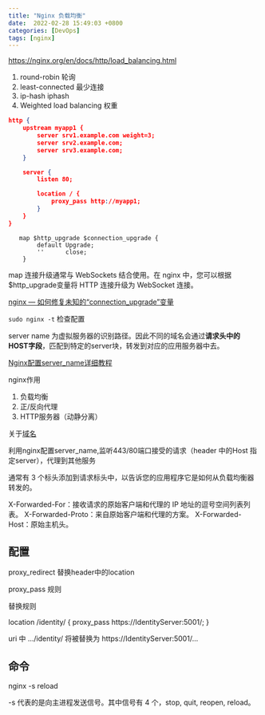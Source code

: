 ```yaml
---
title: "Nginx 负载均衡"
date:  2022-02-28 15:49:03 +0800
categories: [DevOps]
tags: [nginx]
---
```


https://nginx.org/en/docs/http/load_balancing.html

1. round-robin 轮询
2. least-connected 最少连接
3. ip-hash iphash
4. Weighted load balancing 权重
```json
http {
    upstream myapp1 {
        server srv1.example.com weight=3;
        server srv2.example.com;
        server srv3.example.com;
    }

    server {
        listen 80;

        location / {
            proxy_pass http://myapp1;
        }
    }
}
```

```nginx
   map $http_upgrade $connection_upgrade {
        default Upgrade;
        ''      close;
    }
```

map 连接升级通常与 WebSockets 结合使用。在 nginx 中，您可以根据$http_upgrade变量将 HTTP 连接升级为 WebSocket 连接。

[nginx — 如何修复未知的“connection_upgrade”变量](https://futurestud.io/tutorials/nginx-how-to-fix-unknown-connection_upgrade-variable)


`sudo nginx -t` 检查配置


server name 为虚拟服务器的识别路径。因此不同的域名会通过**请求头中的HOST字段**，匹配到特定的server块，转发到对应的应用服务器中去。

[Nginx配置server_name详细教程](http://www.itheima.com/news/20210723/162833.html)

nginx作用

1. 负载均衡
2. 正/反向代理
3. HTTP服务器（动静分离）


关于[域名](https://help.aliyun.com/document_detail/69634.html?spm=5176.22414175.sslink.7.686a2e5byV0uKy)

利用nginx配置server_name,监听443/80端口接受的请求（header 中的Host 指定server），代理到其他服务


通常有 3 个标头添加到请求标头中，以告诉您的应用程序它是如何从负载均衡器转发的。

X-Forwarded-For：接收请求的原始客户端和代理的 IP 地址的逗号空间列表列表。
X-Forwarded-Proto：来自原始客户端和代理的方案。
X-Forwarded-Host：原始主机头。


## 配置

proxy_redirect  替换header中的location

proxy_pass 规则

替换规则

location /identity/ {
  proxy_pass https://IdentityServer:5001/;
}

uri 中 .../identity/ 将被替换为 https://IdentityServer:5001/...

## 命令

nginx -s reload

-s 代表的是向主进程发送信号。其中信号有 4 个，stop, quit, reopen, reload。
